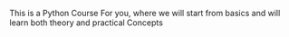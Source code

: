 This is a Python Course For you, where we will start from basics and will learn both theory and practical Concepts
